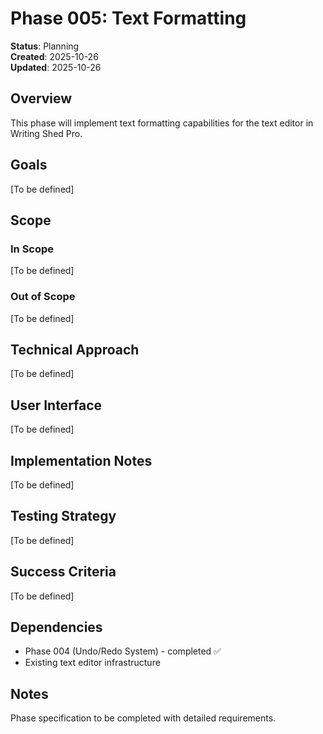 # Phase 005: Text Formatting

**Status**: Planning  
**Created**: 2025-10-26  
**Updated**: 2025-10-26

## Overview

This phase will implement text formatting capabilities for the text editor in Writing Shed Pro.

## Goals

[To be defined]

## Scope

### In Scope
[To be defined]

### Out of Scope
[To be defined]

## Technical Approach

[To be defined]

## User Interface

[To be defined]

## Implementation Notes

[To be defined]

## Testing Strategy

[To be defined]

## Success Criteria

[To be defined]

## Dependencies

- Phase 004 (Undo/Redo System) - completed ✅
- Existing text editor infrastructure

## Notes

Phase specification to be completed with detailed requirements.

